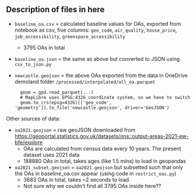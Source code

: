 ## Description of files in here

- `baseline_oa.csv` = calculated baseline values for OAs, exported from notebook as csv, five columns: `geo_code`, `air_quality`, `house_price`, `job_accessibility`, `greenspace_accessibility`
  - 3795 OAs in total
- `baseline_oa.json` = the same as above but converted to JSON using `csv_to_json.py`

- `newcastle.geojson` = the above OAs exported from the data in OneDrive demoland folder `/processed/interpolated/all_oa.parquet`
    
        geom = gpd.read_parquet(...)
        # MapLibre uses EPSG:4326 coordinate system, so we have to switch
        geom.to_crs(epsg=4326)[['geo_code', 'geometry']].to_file('newcastle.geojson', driver='GeoJSON')

Other sources of data:
- `oa2021.geojson` = raw geoJSON downloaded from https://geoportal.statistics.gov.uk/datasets/ons::output-areas-2021-ew-bfe/explore
  - OAs are calculated from census data every 10 years. The present dataset uses 2021 data
  - 188880 OAs in total, takes ages (like 1.5 mins) to load in geopandas
- `oa2021_subset.geojson` = `oa2021.geojson` but subsetted such that only the OAs in baseline_oa.csv appear (using code in `restrict_oas.py`)
  - 3683 OAs in total, takes ~2 seconds to load.
  - Not sure why we couldn't find all 3795 OAs inside here??

